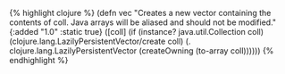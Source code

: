 {% highlight clojure %}
(defn vec
  "Creates a new vector containing the contents of coll. Java arrays
  will be aliased and should not be modified."
  {:added "1.0"
   :static true}
  ([coll]
   (if (instance? java.util.Collection coll)
     (clojure.lang.LazilyPersistentVector/create coll)
     (. clojure.lang.LazilyPersistentVector (createOwning (to-array coll))))))
{% endhighlight %}
